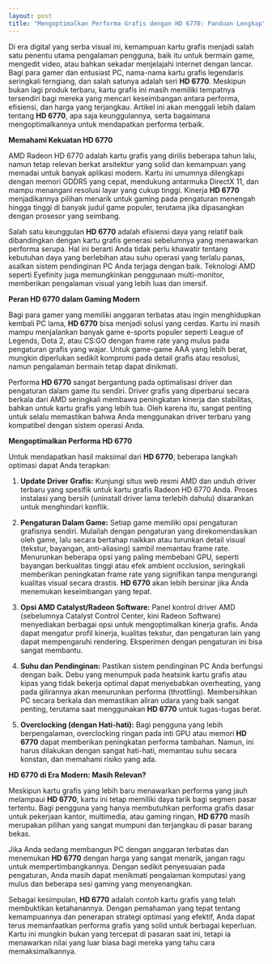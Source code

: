 ```yaml
---
layout: post
title: "Mengoptimalkan Performa Grafis dengan HD 6770: Panduan Lengkap"
---
```


Di era digital yang serba visual ini, kemampuan kartu grafis menjadi salah satu penentu utama pengalaman pengguna, baik itu untuk bermain game, mengedit video, atau bahkan sekadar menjelajahi internet dengan lancar. Bagi para gamer dan entusiast PC, nama-nama kartu grafis legendaris seringkali terngiang, dan salah satunya adalah seri **HD 6770**. Meskipun bukan lagi produk terbaru, kartu grafis ini masih memiliki tempatnya tersendiri bagi mereka yang mencari keseimbangan antara performa, efisiensi, dan harga yang terjangkau. Artikel ini akan menggali lebih dalam tentang **HD 6770**, apa saja keunggulannya, serta bagaimana mengoptimalkannya untuk mendapatkan performa terbaik.

**Memahami Kekuatan HD 6770**

AMD Radeon HD 6770 adalah kartu grafis yang dirilis beberapa tahun lalu, namun tetap relevan berkat arsitektur yang solid dan kemampuan yang memadai untuk banyak aplikasi modern. Kartu ini umumnya dilengkapi dengan memori GDDR5 yang cepat, mendukung antarmuka DirectX 11, dan mampu menangani resolusi layar yang cukup tinggi. Kinerja **HD 6770** menjadikannya pilihan menarik untuk gaming pada pengaturan menengah hingga tinggi di banyak judul game populer, terutama jika dipasangkan dengan prosesor yang seimbang.

Salah satu keunggulan **HD 6770** adalah efisiensi daya yang relatif baik dibandingkan dengan kartu grafis generasi sebelumnya yang menawarkan performa serupa. Hal ini berarti Anda tidak perlu khawatir tentang kebutuhan daya yang berlebihan atau suhu operasi yang terlalu panas, asalkan sistem pendinginan PC Anda terjaga dengan baik. Teknologi AMD seperti Eyefinity juga memungkinkan penggunaan multi-monitor, memberikan pengalaman visual yang lebih luas dan imersif.

**Peran HD 6770 dalam Gaming Modern**

Bagi para gamer yang memiliki anggaran terbatas atau ingin menghidupkan kembali PC lama, **HD 6770** bisa menjadi solusi yang cerdas. Kartu ini masih mampu menjalankan banyak game e-sports populer seperti League of Legends, Dota 2, atau CS:GO dengan frame rate yang mulus pada pengaturan grafis yang wajar. Untuk game-game AAA yang lebih berat, mungkin diperlukan sedikit kompromi pada detail grafis atau resolusi, namun pengalaman bermain tetap dapat dinikmati.

Performa **HD 6770** sangat bergantung pada optimalisasi driver dan pengaturan dalam game itu sendiri. Driver grafis yang diperbarui secara berkala dari AMD seringkali membawa peningkatan kinerja dan stabilitas, bahkan untuk kartu grafis yang lebih tua. Oleh karena itu, sangat penting untuk selalu memastikan bahwa Anda menggunakan driver terbaru yang kompatibel dengan sistem operasi Anda.

**Mengoptimalkan Performa HD 6770**

Untuk mendapatkan hasil maksimal dari **HD 6770**, beberapa langkah optimasi dapat Anda terapkan:

1.  **Update Driver Grafis:** Kunjungi situs web resmi AMD dan unduh driver terbaru yang spesifik untuk kartu grafis Radeon HD 6770 Anda. Proses instalasi yang bersih (uninstall driver lama terlebih dahulu) disarankan untuk menghindari konflik.

2.  **Pengaturan Dalam Game:** Setiap game memiliki opsi pengaturan grafisnya sendiri. Mulailah dengan pengaturan yang direkomendasikan oleh game, lalu secara bertahap naikkan atau turunkan detail visual (tekstur, bayangan, anti-aliasing) sambil memantau frame rate. Menurunkan beberapa opsi yang paling membebani GPU, seperti bayangan berkualitas tinggi atau efek ambient occlusion, seringkali memberikan peningkatan frame rate yang signifikan tanpa mengurangi kualitas visual secara drastis. **HD 6770** akan lebih bersinar jika Anda menemukan keseimbangan yang tepat.

3.  **Opsi AMD Catalyst/Radeon Software:** Panel kontrol driver AMD (sebelumnya Catalyst Control Center, kini Radeon Software) menyediakan berbagai opsi untuk mengoptimalkan kinerja grafis. Anda dapat mengatur profil kinerja, kualitas tekstur, dan pengaturan lain yang dapat mempengaruhi rendering. Eksperimen dengan pengaturan ini bisa sangat membantu.

4.  **Suhu dan Pendinginan:** Pastikan sistem pendinginan PC Anda berfungsi dengan baik. Debu yang menumpuk pada heatsink kartu grafis atau kipas yang tidak bekerja optimal dapat menyebabkan overheating, yang pada gilirannya akan menurunkan performa (throttling). Membersihkan PC secara berkala dan memastikan aliran udara yang baik sangat penting, terutama saat menggunakan **HD 6770** untuk tugas-tugas berat.

5.  **Overclocking (dengan Hati-hati):** Bagi pengguna yang lebih berpengalaman, overclocking ringan pada inti GPU atau memori **HD 6770** dapat memberikan peningkatan performa tambahan. Namun, ini harus dilakukan dengan sangat hati-hati, memantau suhu secara konstan, dan memahami risiko yang ada.

**HD 6770 di Era Modern: Masih Relevan?**

Meskipun kartu grafis yang lebih baru menawarkan performa yang jauh melampaui **HD 6770**, kartu ini tetap memiliki daya tarik bagi segmen pasar tertentu. Bagi pengguna yang hanya membutuhkan performa grafis dasar untuk pekerjaan kantor, multimedia, atau gaming ringan, **HD 6770** masih merupakan pilihan yang sangat mumpuni dan terjangkau di pasar barang bekas.

Jika Anda sedang membangun PC dengan anggaran terbatas dan menemukan **HD 6770** dengan harga yang sangat menarik, jangan ragu untuk mempertimbangkannya. Dengan sedikit penyesuaian pada pengaturan, Anda masih dapat menikmati pengalaman komputasi yang mulus dan beberapa sesi gaming yang menyenangkan.

Sebagai kesimpulan, **HD 6770** adalah contoh kartu grafis yang telah membuktikan ketahanannya. Dengan pemahaman yang tepat tentang kemampuannya dan penerapan strategi optimasi yang efektif, Anda dapat terus memanfaatkan performa grafis yang solid untuk berbagai keperluan. Kartu ini mungkin bukan yang tercepat di pasaran saat ini, tetapi ia menawarkan nilai yang luar biasa bagi mereka yang tahu cara memaksimalkannya.
